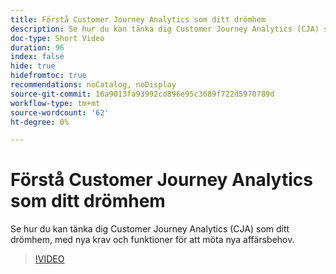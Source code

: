 ```yaml
---
title: Förstå Customer Journey Analytics som ditt drömhem
description: Se hur du kan tänka dig Customer Journey Analytics (CJA) som ditt drömhem, med nya krav och funktioner för att möta nya affärsbehov.
doc-type: Short Video
duration: 96
index: false
hide: true
hidefromtoc: true
recommendations: noCatalog, noDisplay
source-git-commit: 16a9013fa93992cd896e95c3689f722d5970789d
workflow-type: tm+mt
source-wordcount: '62'
ht-degree: 0%

---
```



# Förstå Customer Journey Analytics som ditt drömhem

Se hur du kan tänka dig Customer Journey Analytics (CJA) som ditt drömhem, med nya krav och funktioner för att möta nya affärsbehov.

<!-- 62_S113_3442460_95_understanding-customer-journey-analytics-as-your-dream-home -->
>[!VIDEO](https://video.tv.adobe.com/v/3458327/?learn=on&enablevpops=true)
